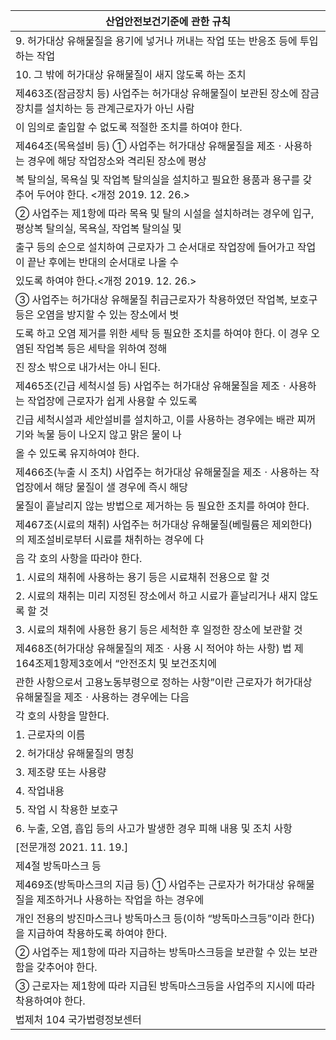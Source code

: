 | 산업안전보건기준에 관한 규칙 |
| --- |
| 9. 허가대상 유해물질을 용기에 넣거나 꺼내는 작업 또는 반응조 등에 투입하는 작업 |
| 10. 그 밖에 허가대상 유해물질이 새지 않도록 하는 조치 |
| 제463조(잠금장치 등) 사업주는 허가대상 유해물질이 보관된 장소에 잠금장치를 설치하는 등 관계근로자가 아닌 사람 |
| 이 임의로 출입할 수 없도록 적절한 조치를 하여야 한다. |
| 제464조(목욕설비 등) ① 사업주는 허가대상 유해물질을 제조ㆍ사용하는 경우에 해당 작업장소와 격리된 장소에 평상 |
| 복 탈의실, 목욕실 및 작업복 탈의실을 설치하고 필요한 용품과 용구를 갖추어 두어야 한다. <개정 2019. 12. 26.> |
| ② 사업주는 제1항에 따라 목욕 및 탈의 시설을 설치하려는 경우에 입구, 평상복 탈의실, 목욕실, 작업복 탈의실 및 |
| 출구 등의 순으로 설치하여 근로자가 그 순서대로 작업장에 들어가고 작업이 끝난 후에는 반대의 순서대로 나올 수 |
| 있도록 하여야 한다.<개정 2019. 12. 26.> |
| ③ 사업주는 허가대상 유해물질 취급근로자가 착용하였던 작업복, 보호구 등은 오염을 방지할 수 있는 장소에서 벗 |
| 도록 하고 오염 제거를 위한 세탁 등 필요한 조치를 하여야 한다. 이 경우 오염된 작업복 등은 세탁을 위하여 정해 |
| 진 장소 밖으로 내가서는 아니 된다. |
| 제465조(긴급 세척시설 등) 사업주는 허가대상 유해물질을 제조ㆍ사용하는 작업장에 근로자가 쉽게 사용할 수 있도록 |
| 긴급 세척시설과 세안설비를 설치하고, 이를 사용하는 경우에는 배관 찌꺼기와 녹물 등이 나오지 않고 맑은 물이 나 |
| 올 수 있도록 유지하여야 한다. |
| 제466조(누출 시 조치) 사업주는 허가대상 유해물질을 제조ㆍ사용하는 작업장에서 해당 물질이 샐 경우에 즉시 해당 |
| 물질이 흩날리지 않는 방법으로 제거하는 등 필요한 조치를 하여야 한다. |
| 제467조(시료의 채취) 사업주는 허가대상 유해물질(베릴륨은 제외한다)의 제조설비로부터 시료를 채취하는 경우에 다 |
| 음 각 호의 사항을  따라야 한다. |
| 1. 시료의 채취에 사용하는 용기 등은 시료채취 전용으로 할 것 |
| 2. 시료의 채취는 미리 지정된 장소에서 하고 시료가 흩날리거나 새지 않도록 할 것 |
| 3. 시료의 채취에 사용한 용기 등은 세척한 후 일정한 장소에 보관할 것 |
| 제468조(허가대상 유해물질의 제조ㆍ사용 시 적어야 하는 사항) 법 제164조제1항제3호에서 “안전조치 및 보건조치에 |
| 관한 사항으로서 고용노동부령으로 정하는 사항”이란 근로자가 허가대상 유해물질을 제조ㆍ사용하는 경우에는 다음 |
| 각 호의 사항을 말한다. |
| 1. 근로자의 이름 |
| 2. 허가대상 유해물질의 명칭 |
| 3. 제조량 또는 사용량 |
| 4. 작업내용 |
| 5. 작업 시 착용한 보호구 |
| 6. 누출, 오염, 흡입 등의 사고가 발생한 경우 피해 내용 및 조치 사항 |
| [전문개정 2021. 11. 19.] |
| 제4절 방독마스크 등 |
| 제469조(방독마스크의 지급 등) ① 사업주는 근로자가 허가대상 유해물질을 제조하거나 사용하는 작업을 하는 경우에 |
| 개인 전용의 방진마스크나 방독마스크 등(이하 “방독마스크등”이라 한다)을 지급하여 착용하도록 하여야 한다. |
| ② 사업주는 제1항에 따라 지급하는 방독마스크등을 보관할 수 있는 보관함을 갖추어야 한다. |
| ③ 근로자는 제1항에 따라 지급된 방독마스크등을 사업주의 지시에 따라 착용하여야 한다. |
| 법제처                                                            104                                                       국가법령정보센터 |